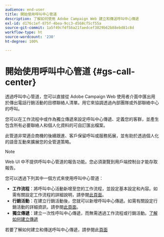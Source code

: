```yaml
---
audience: end-user
title: 開始使用呼叫中心管道
description: 了解如何使用 Adobe Campaign Web 建立和傳送呼叫中心傳遞
exl-id: d176c1ef-875f-4bea-9cc3-d568cf5cf55a
source-git-commit: 1a5f49cfdf56a21faedcef3029b62b88ebd81c8d
workflow-type: ht
source-wordcount: '230'
ht-degree: 100%

---
```


# 開始使用呼叫中心管道 {#gs-call-center}

透過呼叫中心管道，您可以直接從 Adobe Campaign Web 使用者介面中匯出用於傳出電話行銷活動的目標聯絡人清單。用它來協調透過內部團隊或外部聯絡中心的呼叫。

您可以在工作流程中或作為獨立傳遞來設定呼叫中心傳遞、定義您的客群，並產生包含所有必要聯絡人和個人化資料的可自訂匯出檔案。

此管道非常適合商機的後續跟進、客戶保留呼叫或服務拓展，並有助於透過個人化的語音互動來擴展您的全管道策略。

>[!NOTE]
>
>Web UI 中不提供呼叫中心管道的報告功能。您必須瀏覽到用戶端控制台才能存取報告。

您可以透過下列其中一個方式來使用呼叫中心管道：

* **工作流程**：將呼叫中心活動新增至您的工作流程，並設定基本設定和內容。如需有關設定工作流程的詳細說明，請參閱[此頁面](../workflows/gs-workflow-creation.md)。
* **行銷活動**：在建立行銷活動後，您就可以新增呼叫中心傳遞。如需有關設定行銷活動的詳細資訊，請參閱[此頁面](../campaigns/gs-campaigns.md)。
* **獨立傳遞**：建立一次性呼叫中心傳遞，而無需透過工作流程或行銷活動。[了解如何建立傳遞](../msg/gs-deliveries.md)

若要了解如何建立和傳送呼叫中心傳遞，請參閱此[頁面](../call-center/create-call-center.md)
